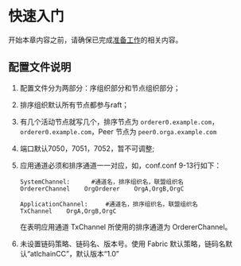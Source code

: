 # 快速入门

开始本章内容之前，请确保已完成[准备工作](./prereqs.md)的相关内容。

## 配置文件说明

1. 配置文件分为两部分：序组织部分和节点组织部分；
2. 排序组织默认所有节点都参与raft；
3. 有几个活动节点就写几个，排序节点为 `orderer0.example.com`，`orderer0.example.com`，Peer 节点为 `peer0.orga.example.com`
4. 端口默认7050，7051，7052，暂不可调整;
5. 应用通道必须和排序通道一一对应，如，conf.conf 9-13行如下：

    ``` 
    SystemChannel:      #通道名，排序组织名，联盟组织名
    OrdererChannel    OrgOrderer    OrgA,OrgB,OrgC

    ApplicationChannel:     #通道名，排序组织名，联盟组织名
    TxChannel    OrgA,OrgB,OrgC
    ```

    在表明应用通道 TxChannel 所使用的排序通道为 OrdererChannel。
6. 未设置链码策略、链码名、版本号。使用 Fabric 默认策略，链码名默认“atlchainCC”，默认版本“1.0”
